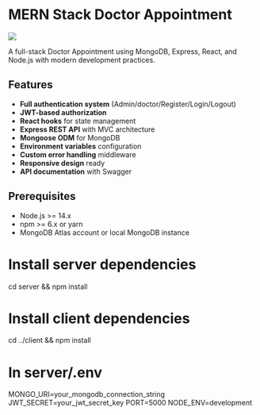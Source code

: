 # MERN Stack Doctor Appointment

<img src="https://miro.medium.com/max/1200/1*WYQ8z7BxLQ3obIyYh4w5BQ.png"/>

A full-stack Doctor Appointment using MongoDB, Express, React, and Node.js with modern development practices.

## Features

- **Full authentication system** (Admin/doctor/Register/Login/Logout)
- **JWT-based authorization**
- **React hooks** for state management
- **Express REST API** with MVC architecture
- **Mongoose ODM** for MongoDB
- **Environment variables** configuration
- **Custom error handling** middleware
- **Responsive design** ready
- **API documentation** with Swagger

## Prerequisites

- Node.js >= 14.x
- npm >= 6.x or yarn
- MongoDB Atlas account or local MongoDB instance

# Install server dependencies
cd server && npm install

# Install client dependencies
cd ../client && npm install

# In server/.env
MONGO_URI=your_mongodb_connection_string
JWT_SECRET=your_jwt_secret_key
PORT=5000
NODE_ENV=development
